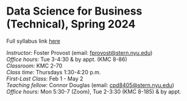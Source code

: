 # Data Science for Business (Technical), Spring 2024
Full syllabus link [here](https://brightspace.nyu.edu/d2l/le/lessons/359018/topics/9871176)

_Instructor:_ Foster Provost (email: fprovost@stern.nyu.edu) \
_Office hours:_ Tue 3-4:30 & by appt. (KMC 8-86) \
_Classroom:_ KMC 2-70 \
_Class time:_ Thursdays 1:30-4:20 p.m. \
_First-Last Class:_ Feb 1 - May 2 \
_Teaching fellow:_ Connor Douglas (email: cpd8405@stern.nyu.edu) \
_Office hours:_ Mon 5:30-7 (Zoom), Tue 2-3:30 (KMC 8-185) & by appt.

